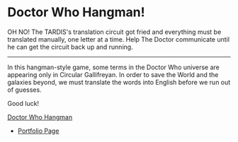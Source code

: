 # Doctor Who Hangman!

OH NO! The TARDIS's translation circuit got fried and everything must be translated manually, one letter at a time. Help The Doctor communicate until he can get the circuit back up and running.

-----
In this hangman-style game, some terms in the Doctor Who universe are appearing only in Circular Gallifreyan. In order to save the World and the galaxies beyond, we must translate the words into English before we run out of guesses.

Good luck!

[Doctor Who Hangman](https://minaslater.github.io/Hangman-game/)

* [Portfolio Page](https://minaslater.github.io/Responsive-Portfolio/)


